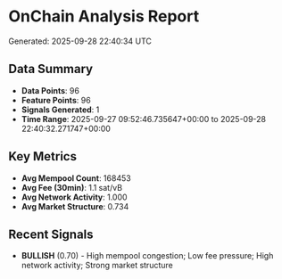 # OnChain Analysis Report
Generated: 2025-09-28 22:40:34 UTC

## Data Summary
- **Data Points**: 96
- **Feature Points**: 96
- **Signals Generated**: 1
- **Time Range**: 2025-09-27 09:52:46.735647+00:00 to 2025-09-28 22:40:32.271747+00:00

## Key Metrics
- **Avg Mempool Count**: 168453
- **Avg Fee (30min)**: 1.1 sat/vB
- **Avg Network Activity**: 1.000
- **Avg Market Structure**: 0.734

## Recent Signals
- **BULLISH** (0.70) - High mempool congestion; Low fee pressure; High network activity; Strong market structure
